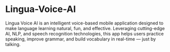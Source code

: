 # Lingua-Voice-AI
Lingua Voice AI is an intelligent voice-based mobile application designed to make language learning natural, fun, and effective. Leveraging cutting-edge AI, NLP, and speech recognition technologies, this app helps users practice speaking, improve grammar, and build vocabulary in real-time — just by talking.
